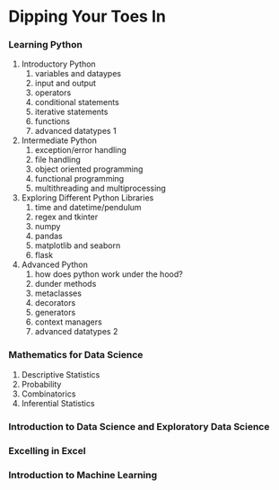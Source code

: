 # Dipping Your Toes In

### Learning Python
1. Introductory Python
    1. variables and dataypes
    2. input and output
    3. operators
    4. conditional statements
    5. iterative statements
    6. functions
    7. advanced datatypes 1
3. Intermediate Python
    1. exception/error handling
    2. file handling
    3. object oriented programming
    4. functional programming
    5. multithreading and multiprocessing
5. Exploring Different Python Libraries
    1. time and datetime/pendulum
    2. regex and tkinter
    3. numpy
    4. pandas
    5. matplotlib and seaborn
    6. flask 
7. Advanced Python
    1. how does python work under the hood?
    2. dunder methods
    3. metaclasses
    4. decorators
    5. generators
    6. context managers
    7. advanced datatypes 2

### Mathematics for Data Science
1. Descriptive Statistics
2. Probability
3. Combinatorics
4. Inferential Statistics

### Introduction to Data Science and Exploratory Data Science


### Excelling in Excel


### Introduction to Machine Learning
